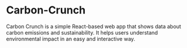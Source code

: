 # Carbon-Crunch
Carbon Crunch is a simple React-based web app that shows data about carbon emissions and sustainability. It helps users understand environmental impact in an easy and interactive way.
